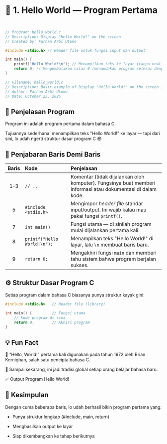 # 🧩 1. Hello World — Program Pertama
```c


// Program: hello_world.c
// Description: Display "Hello World!" on the screen
// Created by: Farhan Arbi Utomo

#include <stdio.h> // Header file untuk fungsi input dan output

int main() {
    printf("Hello World!\n"); // Menampilkan teks ke layar (tanpa newline)
    return 0; // Mengembalikan nilai 0 (menandakan program selesai dengan sukses)
}

// Filename: hello_world.c
// Description: Basic example of Display "Hello World!" on the screen in C
// Author: Farhan Arbi Utomo
// Date: October 23, 2025
```
## 🧠 Penjelasan Program

Program ini adalah program pertama dalam bahasa C.

Tujuannya sederhana: menampilkan teks "Hello World!" ke layar — tapi dari sini, lo udah ngerti struktur dasar program C 😎

## 📖 Penjabaran Baris Demi Baris
| **Baris** | **Kode**                    | **Penjelasan**                                                                                              |
| :-------: | :-------------------------- | :---------------------------------------------------------------------------------------------------------- |
|    1–3    | `// ...`                    | Komentar (tidak dijalankan oleh komputer). Fungsinya buat memberi informasi atau dokumentasi di dalam kode. |
|     5     | `#include <stdio.h>`        | Mengimpor *header file* standar input/output. Ini wajib kalau mau pakai fungsi `printf()`.                  |
|     7     | `int main()`                | Fungsi utama — di sinilah program mulai dijalankan pertama kali.                                            |
|     8     | `printf("Hello World!\n");` | Menampilkan teks "Hello World!" di layar, lalu `\n` membuat baris baru.                                     |
|     9     | `return 0;`                 | Mengakhiri fungsi `main` dan memberi tahu sistem bahwa program berjalan sukses.                             |

## ⚙️ Struktur Dasar Program C

Setiap program dalam bahasa C biasanya punya struktur kayak gini:
```c
#include <stdio.h>   // Header file (library)

int main() {         // Fungsi utama
    // kode program di sini
    return 0;        // Akhiri program
}
```
## 💡 Fun Fact

🔸 “Hello, World!” pertama kali digunakan pada tahun 1972 oleh Brian Kernighan, salah satu pencipta bahasa C.

🔸 Sampai sekarang, ini jadi tradisi global setiap orang belajar bahasa baru.

✅ Output Program
Hello World!

## 🚀 Kesimpulan

Dengan cuma beberapa baris, lo udah berhasil bikin program pertama yang:

- Punya struktur lengkap (#include, main, return)

- Menghasilkan output ke layar

- Siap dikembangkan ke tahap berikutnya


